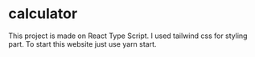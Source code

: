 # calculator
This project is made on React Type Script.
I used tailwind css for styling part.
To start this website just use yarn start.
